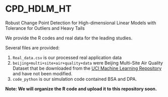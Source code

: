 # CPD_HDLM_HT
Robust Change Point Detection for High-dimensional  Linear Models with Tolerance for Outliers and Heavy Tails



We provide the R codes and real data for the leading studies. 

Several files are provided:

1. `Real_data.csv`  is our processed real application data
2. `beijing+multi+site+air+quality+data` were Beijing Multi-Site Air Quality Dataset that be downloaded from the [UCI Machine Learning Repository]([https://archive.ics.uci.edu/dataset/501/beijing+multi+site+air+quality+data) and have not been modified.
3. `code_python` is our simulation code contained BSA and DPA.



**Note: We will organize the R code and upload it to this repository soon.**

